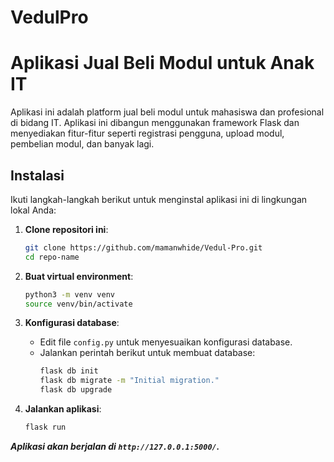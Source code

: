 # VedulPro
# Aplikasi Jual Beli Modul untuk Anak IT

Aplikasi ini adalah platform jual beli modul untuk mahasiswa dan profesional di bidang IT. Aplikasi ini dibangun menggunakan framework Flask dan menyediakan fitur-fitur seperti registrasi pengguna, upload modul, pembelian modul, dan banyak lagi.

## Instalasi

Ikuti langkah-langkah berikut untuk menginstal aplikasi ini di lingkungan lokal Anda:

1. **Clone repositori ini**:
    ```sh
    git clone https://github.com/mamanwhide/Vedul-Pro.git
    cd repo-name
    ```

2. **Buat virtual environment**:
    ```sh
    python3 -m venv venv
    source venv/bin/activate
    ```

3. **Konfigurasi database**:
    - Edit file `config.py` untuk menyesuaikan konfigurasi database.
    - Jalankan perintah berikut untuk membuat database:
      ```sh
      flask db init
      flask db migrate -m "Initial migration."
      flask db upgrade
      ```

4. **Jalankan aplikasi**:
    ```sh
    flask run
    ```

***Aplikasi akan berjalan di `http://127.0.0.1:5000/`.***

